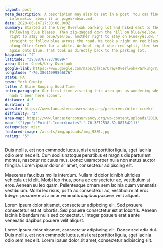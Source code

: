 ```yaml
---
layout: post
meta_description: A description may also be set in a post. You can find more
  information about it in pages/about.md.
date: 2020-06-14T17:00:00.000Z
summary: Started at the Urey Overlook parking lot and hiked east to the overlook
  following blue blazes. Then zig-zagged down the hill on blue/yellow, took a
  right to stay on blue/yellow, another right to stay on blue/yellow, then
  straight to follow blue across the road. We took a right on red blazes to hike
  along Otter Creek for a while. We kept right when red split, then keep right
  again onto blue. That took us directly back to the parking lot.
happiness: "4"
latitude: "39.88767793790994"
area: Otter Creek/Urey Overlook
google-link: https://www.google.com/maps/place/Urey+Overlook+Parking/@39.887184,-76.386774,16z/data=!4m12!1m6!3m5!1s0x0:0xa56a4cf03cb88ce5!2sUrey+Overlook+Parking!8m2!3d39.8874885!4d-76.3871435!3m4!1s0x0:0xa56a4cf03cb88ce5!8m2!3d39.8874885!4d-76.3871435?hl=en-US
longitude: "-76.38614099866876"
state: PA
town: York County
title: A Blaze Booping Good Time
intro_paragraph: Our first time visiting this area got us wondering why we
  hadn't been here sooner.
distance: 4.5
duration: 2
website: https://www.lancasterconservancy.org/preserves/otter-creek/
difficulty: "3"
area-map: https://www.lancasterconservancy.org/wp-content/uploads/2019/10/K.-Otter-Creek-Trails-Map-2019.pdf
map: '{"type":"Point","coordinates":[-76.3872538,39.8875421]}'
categories: misc
featured-image: /assets/img/uploads/img_9880.jpg
rating: "5"
---
```

Duis mollis, est non commodo luctus, nisi erat porttitor ligula, eget lacinia odio sem nec elit. Cum sociis natoque penatibus et magnis dis parturient montes, nascetur ridiculus mus. Donec ullamcorper nulla non metus auctor fringilla. Lorem ipsum dolor sit amet, consectetur adipiscing elit.

Maecenas faucibus mollis interdum. Nullam id dolor id nibh ultricies vehicula ut id elit. Morbi leo risus, porta ac consectetur ac, vestibulum at eros. Aenean eu leo quam. Pellentesque ornare sem lacinia quam venenatis vestibulum. Morbi leo risus, porta ac consectetur ac, vestibulum at eros. Integer posuere erat a ante venenatis dapibus posuere velit aliquet.

Lorem ipsum dolor sit amet, consectetur adipiscing elit. Sed posuere consectetur est at lobortis. Sed posuere consectetur est at lobortis. Aenean lacinia bibendum nulla sed consectetur. Integer posuere erat a ante venenatis dapibus posuere velit aliquet.

Lorem ipsum dolor sit amet, consectetur adipiscing elit. Donec sed odio dui. Duis mollis, est non commodo luctus, nisi erat porttitor ligula, eget lacinia odio sem nec elit. Lorem ipsum dolor sit amet, consectetur adipiscing elit.
